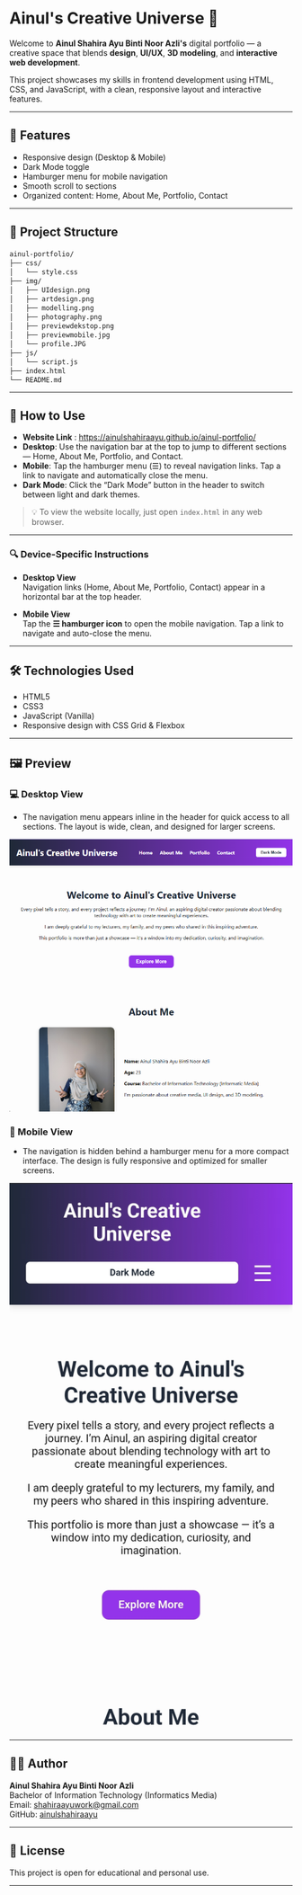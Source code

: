 # Ainul's Creative Universe 🌌

Welcome to **Ainul Shahira Ayu Binti Noor Azli's** digital portfolio — a creative space that blends **design**, **UI/UX**, **3D modeling**, and **interactive web development**.

This project showcases my skills in frontend development using HTML, CSS, and JavaScript, with a clean, responsive layout and interactive features.

---

## 🚀 Features

- Responsive design (Desktop & Mobile)
- Dark Mode toggle
- Hamburger menu for mobile navigation
- Smooth scroll to sections
- Organized content: Home, About Me, Portfolio, Contact
  
---

## 📁 Project Structure

```
ainul-portfolio/
├── css/
│   └── style.css
├── img/
│   ├── UIdesign.png
│   ├── artdesign.png
│   ├── modelling.png
│   ├── photography.png
│   ├── previewdekstop.png
│   ├── previewmobile.jpg
│   └── profile.JPG
├── js/
│   └── script.js
├── index.html
└── README.md
```
---

## 🚀 How to Use

- **Website Link** : https://ainulshahiraayu.github.io/ainul-portfolio/
- **Desktop**: Use the navigation bar at the top to jump to different sections — Home, About Me, Portfolio, and Contact.
- **Mobile**: Tap the hamburger menu (☰) to reveal navigation links. Tap a link to navigate and automatically close the menu.
- **Dark Mode**: Click the “Dark Mode” button in the header to switch between light and dark themes.
> 💡 To view the website locally, just open `index.html` in any web browser.

---

### 🔍 Device-Specific Instructions

- **Desktop View**  
  Navigation links (Home, About Me, Portfolio, Contact) appear in a horizontal bar at the top header.

- **Mobile View**  
  Tap the **☰ hamburger icon** to open the mobile navigation. Tap a link to navigate and auto-close the menu.

---

## 🛠 Technologies Used

- HTML5
- CSS3
- JavaScript (Vanilla)
- Responsive design with CSS Grid & Flexbox

---

## 🖼️ Preview

### 💻 Desktop View

- The navigation menu appears inline in the header for quick access to all sections. The layout is wide, clean, and designed for larger screens.

![Desktop Preview](img/previewdekstop.png)

### 📱 Mobile View

- The navigation is hidden behind a hamburger menu for a more compact interface. The design is fully responsive and optimized for smaller screens.

![Mobile Preview](img/previewmobile.jpg)


---

## 👩‍🎓 Author

**Ainul Shahira Ayu Binti Noor Azli**  
Bachelor of Information Technology (Informatics Media)  
Email: [shahiraayuwork@gmail.com](mailto:shahiraayuwork@gmail.com)  
GitHub: [ainulshahiraayu](https://github.com/ainulshahiraayu)

---

## 📄 License

This project is open for educational and personal use.

---
